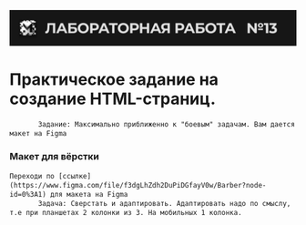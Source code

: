![alt MATE Programming Lab](https://github.com/MATE-Programming/Lab_logo/blob/main/lab_13.svg?raw=true)
# Практическое задание на создание HTML-страниц.
           Задание: Максимально приближенно к "боевым" задачам. Вам дается макет на Figma 

### Макет для вёрстки
    
    Переходи по [ссылке](https://www.figma.com/file/f3dgLhZdh2DuPiDGfayV0w/Barber?node-id=0%3A1) для макета на Figma
           Задача: Сверстать и адаптировать. Адаптировать надо по смыслу, т.е при планшетах 2 колонки из 3. На мобильных 1 колонка.

